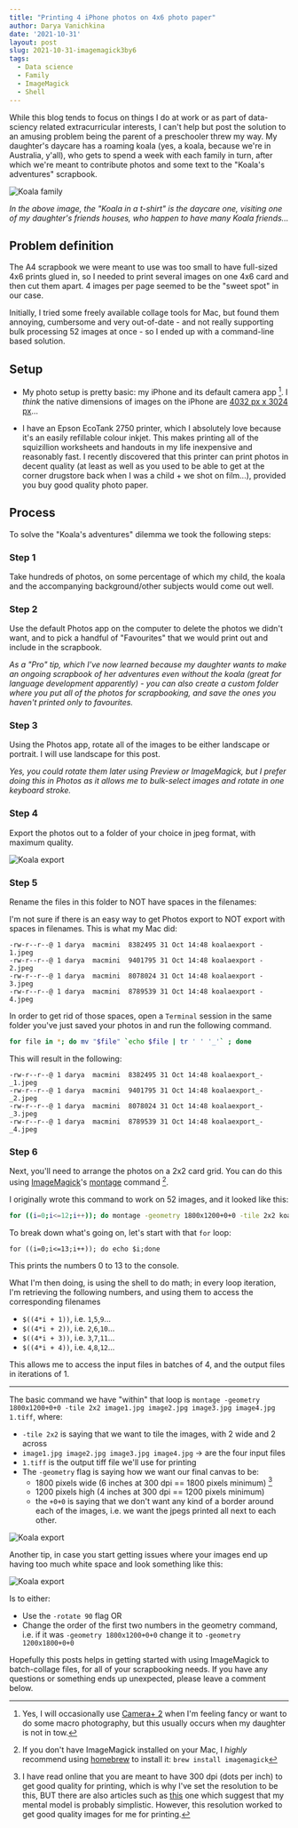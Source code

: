 ```yaml
---
title: "Printing 4 iPhone photos on 4x6 photo paper"
author: Darya Vanichkina
date: '2021-10-31'
layout: post
slug: 2021-10-31-imagemagick3by6
tags:
  - Data science
  - Family
  - ImageMagick
  - Shell
---
```


While this blog tends to focus on things I do at work or as part of data-sciency related extracurricular interests, I can't help but post the solution to an amusing problem being the parent of a preschooler threw my way. My daughter's daycare has a roaming koala (yes, a koala, because we're in Australia, y'all), who gets to spend a week with each family in turn, after which we're meant to contribute photos and some text to the "Koala's adventures" scrapbook.

![Koala family](../../images/211031_koalafamily.jpeg)

*In the above image, the "Koala in a t-shirt" is the daycare one, visiting one of my daughter's friends houses, who happen to have many Koala friends...*

## Problem definition

The A4 scrapbook we were meant to use was too small to have full-sized 4x6 prints glued in, so I needed to print several images on one 4x6 card and then cut them apart. 4 images per page seemed to be the "sweet spot" in our case. 

Initially, I tried some freely available collage tools for Mac, but found them annoying, cumbersome and very out-of-date - and not really supporting bulk processing 52 images at once - so I ended up  with a command-line based solution.

## Setup

- My photo setup is pretty basic: my iPhone and its default camera app [^1]. I *think* the native dimensions of images on the iPhone are [4032 px x 3024 px](https://apple.stackexchange.com/questions/298606/what-are-the-dimensions-in-pixels-of-a-picture-taken-with-iphone-8-and-x/298608)... 

- I have an Epson EcoTank 2750 printer, which I absolutely love because it's an easily refillable colour inkjet. This makes printing all of the squizillion worksheets and handouts in my life inexpensive and reasonably fast. I recently discovered that this printer can print photos in decent quality (at least as well as you used to be able to get at the corner drugstore back when I was a child + we shot on film...), provided you buy good quality photo paper.

## Process

To solve the "Koala's adventures" dilemma we took the following steps:

### Step 1

Take hundreds of photos, on some percentage of which my child, the koala and the accompanying background/other subjects would come out well.

### Step 2

Use the default Photos app on the computer to delete the photos we didn't want, and to pick a handful of "Favourites" that we would print out and include in the scrapbook.

*As a "Pro" tip, which I've now learned because my daughter wants to make an ongoing scrapbook of her adventures even without the koala (great for language development apparently) - you can also create a custom folder where you put all of the photos for scrapbooking, and save the ones you haven't printed only to favourites.*

### Step 3
Using the Photos app, rotate all of the images to be either landscape or portrait. I will use landscape for this post.

*Yes, you could rotate them later using Preview or ImageMagick, but I prefer doing this in Photos as it allows me to bulk-select images and rotate in one keyboard stroke.*

### Step 4

Export the photos out to a folder of your choice in jpeg format, with maximum quality.

![Koala export](../../images/211031_koalaexport1.jpg)

### Step 5

Rename the files in this folder to NOT have spaces in the filenames:

I'm not sure if there is an easy way to get Photos export to NOT export with spaces in filenames. This is what my Mac did:

```
-rw-r--r--@ 1 darya  macmini  8382495 31 Oct 14:48 koalaexport - 1.jpeg
-rw-r--r--@ 1 darya  macmini  9401795 31 Oct 14:48 koalaexport - 2.jpeg
-rw-r--r--@ 1 darya  macmini  8078024 31 Oct 14:48 koalaexport - 3.jpeg
-rw-r--r--@ 1 darya  macmini  8789539 31 Oct 14:48 koalaexport - 4.jpeg
```

In order to get rid of those spaces, open a `Terminal` session in the same folder you've just saved your photos in and run the following command.

```sh
for file in *; do mv "$file" `echo $file | tr ' ' '_'` ; done
``` 

This will result in the following:
```
-rw-r--r--@ 1 darya  macmini  8382495 31 Oct 14:48 koalaexport_-_1.jpeg
-rw-r--r--@ 1 darya  macmini  9401795 31 Oct 14:48 koalaexport_-_2.jpeg
-rw-r--r--@ 1 darya  macmini  8078024 31 Oct 14:48 koalaexport_-_3.jpeg
-rw-r--r--@ 1 darya  macmini  8789539 31 Oct 14:48 koalaexport_-_4.jpeg
```

### Step 6 

Next, you'll need to arrange the photos on a 2x2 card grid. You can do this using [ImageMagick](https://imagemagick.org/index.php)'s [montage](https://imagemagick.org/script/montage.php) command [^2].

I originally wrote this command to work on 52 images, and it looked like this:

```sh
for ((i=0;i<=12;i++)); do montage -geometry 1800x1200+0+0 -tile 2x2 koalaexport_-_$(( 4*i + 1 )).jpeg koalaexport_-_$(( 4*i + 2 )).jpeg koalaexport_-_$(( 4*i + 3 )).jpeg koalaexport_-_$(( 4*i + 4 )).jpeg ${i}.tiff;done
```

To break down what's going on, let's start with that `for` loop:

```
for ((i=0;i<=13;i++)); do echo $i;done
```
This prints the numbers 0 to 13 to the console.

What I'm then doing, is using the shell to do math; in every loop iteration, I'm retrieving the following numbers, and using them to access the corresponding filenames
-  `$((4*i + 1))`, i.e. `1`,`5`,`9`...
-  `$((4*i + 2))`, i.e. `2`,`6`,`10`...
-  `$((4*i + 3))`, i.e. `3`,`7`,`11`...
-  `$((4*i + 4))`, i.e. `4`,`8`,`12`...

This allows me to access the input files in batches of 4, and the output files in iterations of 1.
***

The basic command we have "within" that loop is `montage -geometry 1800x1200+0+0 -tile 2x2 image1.jpg image2.jpg image3.jpg image4.jpg 1.tiff`, where:

- `-tile 2x2` is saying that we want to tile the images, with 2 wide and 2 across
- `image1.jpg image2.jpg image3.jpg image4.jpg` -> are the four input files
- `1.tiff` is the output tiff file we'll use for printing
- The `-geometry` flag is saying how we want our final canvas to be:
  - 1800 pixels wide (6 inches at 300 dpi == 1800 pixels minimum) [^3]
  - 1200 pixels high (4 inches at 300 dpi == 1200 pixels minimum) 
  - the `+0+0` is saying that we don't want any kind of a border around each of the images, i.e. we want the jpegs printed all next to each other.


![Koala export](../../images/211031_koalaexport4.jpg)

Another tip, in case you start getting issues where your images end up having too much white space and look something like this:

![Koala export](../../images/211031_koalaexport4b.jpg)

Is to either:
- Use the `-rotate 90` flag OR
- Change the order of the first two numbers in the geometry command, i.e. if it was `-geometry 1800x1200+0+0` change it to `-geometry 1200x1800+0+0`

Hopefully this posts helps in getting started with using ImageMagick to batch-collage files, for all of your scrapbooking needs. If you have any questions or something ends up unexpected, please leave a comment below.


[^1]: Yes, I will occasionally use [Camera+ 2](https://camera.plus/) when I'm feeling fancy or want to do some macro photography, but this usually occurs when my daughter is not in tow.

[^2]: If you don't have ImageMagick installed on your Mac, I *highly* recommend using [homebrew](https://brew.sh/) to install it: `brew install imagemagick`

[^3]: I have read online that you are meant to have 300 dpi (dots per inch) to get good quality for printing, which is why I've set the resolution to be this, BUT there are also articles such as [this](http://www.rideau-info.com/photos/whatisdpi.html) one which suggest that my mental model is probably simplistic. However, this resolution worked to get good quality images for me for printing.